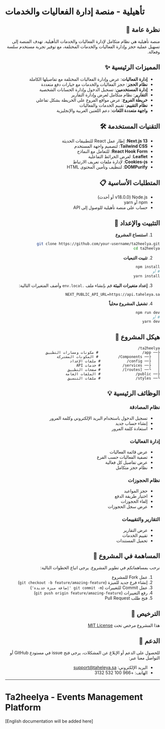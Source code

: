 # تأهيلية - منصة إدارة الفعاليات والخدمات

<div dir="rtl">

## نظرة عامة 🌟
منصة تأهيلية هي نظام متكامل لإدارة الفعاليات والخدمات التأهيلية. تهدف المنصة إلى تسهيل عملية حجز وإدارة الفعاليات والخدمات المختلفة، مع توفير تجربة مستخدم سلسة وفعالة.

## المميزات الرئيسية ✨
- **إدارة الفعاليات**: عرض وإدارة الفعاليات المختلفة مع تفاصيلها الكاملة
- **نظام الحجز**: حجز الفعاليات والخدمات مع خيارات دفع متعددة
- **إدارة المستخدمين**: تسجيل الدخول وإدارة الحسابات الشخصية
- **التقارير**: نظام متكامل لعرض وإدارة التقارير
- **خريطة الفروع**: عرض مواقع الفروع على الخريطة بشكل تفاعلي
- **نظام التقييم**: تقييم الخدمات والفعاليات
- **واجهة متعددة اللغات**: دعم اللغتين العربية والإنجليزية

## التقنيات المستخدمة 🛠
- **Next.js 13**: إطار عمل React للتطبيقات الحديثة
- **Tailwind CSS**: لتصميم واجهة المستخدم
- **React Hook Form**: للتعامل مع النماذج
- **Leaflet**: لعرض الخرائط التفاعلية
- **Cookies-js**: لإدارة ملفات تعريف الارتباط
- **DOMPurify**: لتنظيف وتأمين المحتوى HTML

## المتطلبات الأساسية 📋
- Node.js (v18.0.0 أو أحدث)
- npm أو yarn
- حساب على منصة تأهيلية للوصول إلى API

## التثبيت والإعداد 🚀

1. **استنساخ المشروع**
```bash
git clone https://github.com/your-username/ta2heelya.git
cd ta2heelya
```

2. **تثبيت التبعيات**
```bash
npm install
# أو
yarn install
```

3. **إعداد متغيرات البيئة**
قم بإنشاء ملف `.env.local` وأضف المتغيرات التالية:
```env
NEXT_PUBLIC_API_URL=https://api.taheleya.sa
```

4. **تشغيل المشروع محلياً**
```bash
npm run dev
# أو
yarn dev
```

## هيكل المشروع 📁
```
ta2heelya/
├── app/                    # مكونات ومسارات التطبيق
│   ├── Components/         # المكونات المشتركة
│   ├── config/            # ملفات الإعداد
│   ├── services/          # خدمات API
│   └── [routes]/          # صفحات التطبيق
├── public/                # الملفات العامة
└── styles/                # ملفات التنسيق
```

## الوظائف الرئيسية 💡

### نظام المصادقة
- تسجيل الدخول باستخدام البريد الإلكتروني وكلمة المرور
- إنشاء حساب جديد
- استعادة كلمة المرور

### إدارة الفعاليات
- عرض قائمة الفعاليات
- تصفية الفعاليات حسب الفرع
- عرض تفاصيل كل فعالية
- نظام حجز متكامل

### نظام الحجوزات
- حجز المواعيد
- اختيار طريقة الدفع
- إلغاء الحجوزات
- عرض سجل الحجوزات

### التقارير والتقييمات
- عرض التقارير
- تقييم الخدمات
- تحميل المستندات

## المساهمة في المشروع 🤝
نرحب بمساهماتكم في تطوير المشروع. يرجى اتباع الخطوات التالية:
1. عمل Fork للمشروع
2. إنشاء فرع جديد للميزة (`git checkout -b feature/amazing-feature`)
3. عمل Commit للتغييرات (`git commit -m 'إضافة ميزة جديدة'`)
4. رفع التغييرات (`git push origin feature/amazing-feature`)
5. فتح طلب Pull Request

## الترخيص 📄
هذا المشروع مرخص تحت [MIT License](LICENSE)

## الدعم 💬
للحصول على الدعم أو الإبلاغ عن المشكلات، يرجى فتح issue في مستودع GitHub أو التواصل معنا عبر:
- البريد الإلكتروني: support@taheleya.sa
- الهاتف: +966 100 532 3132

</div>

---

<div dir="ltr">

# Ta2heelya - Events Management Platform

[English documentation will be added here]

</div>
